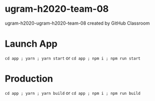 # ugram-h2020-team-08
ugram-h2020-ugram-h2020-team-08 created by GitHub Classroom

# Launch App
`cd app ; yarn ; yarn start`
or 
`cd app ; npm i ; npm run start`

# Production
`cd app ; yarn ; yarn build`
or
`cd app ; npm i ; npm run build`
